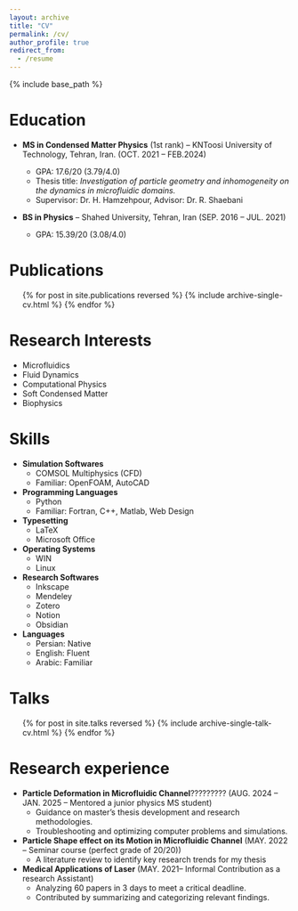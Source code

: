 ```yaml
---
layout: archive
title: "CV"
permalink: /cv/
author_profile: true
redirect_from:
  - /resume
---
```


{% include base_path %}

Education
======
* **MS in Condensed Matter Physics** (1st rank) – KNToosi University of Technology, Tehran, Iran. (OCT. 2021 – FEB.2024)
  * GPA: 17.6/20 (3.79/4.0)
  * Thesis title: *Investigation of particle geometry and inhomogeneity on the dynamics in microfluidic domains.*
  * Supervisor: Dr. H. Hamzehpour, Advisor: Dr. R. Shaebani
  
* **BS in Physics** – Shahed University, Tehran, Iran (SEP. 2016 – JUL. 2021)
  * GPA: 15.39/20 (3.08/4.0)

Publications
======
  <ul>{% for post in site.publications reversed %}
    {% include archive-single-cv.html %}
  {% endfor %}</ul>
  
Research Interests
======
- Microfluidics  
- Fluid Dynamics  
- Computational Physics 
- Soft Condensed Matter 
- Biophysics  

Skills
======
* **Simulation Softwares**
  * COMSOL Multiphysics (CFD)
  * Familiar: OpenFOAM, AutoCAD
* **Programming Languages**
  * Python
  * Familiar: Fortran, C++, Matlab, Web Design
* **Typesetting**
  * LaTeX
  * Microsoft Office
* **Operating Systems**
  * WIN
  * Linux
* **Research Softwares**
  * Inkscape
  * Mendeley
  * Zotero
  * Notion
  * Obsidian
* **Languages**
  * Persian: Native
  * English: Fluent
  * Arabic: Familiar


  
Talks
======
  <ul>{% for post in site.talks reversed %}
    {% include archive-single-talk-cv.html  %}
  {% endfor %}</ul>
  
Research experience
======
* **Particle Deformation in Microfluidic Channel**????????? (AUG. 2024 – JAN. 2025 – Mentored a junior physics MS student)
  * Guidance on master’s thesis development and research methodologies.
  * Troubleshooting and optimizing computer problems and simulations.
* **Particle Shape effect on its Motion in Microfluidic Channel** (MAY. 2022 – Seminar course (perfect grade of 20/20))
  * A literature review to identify key research trends for my thesis
* **Medical Applications of Laser** (MAY. 2021– Informal Contribution as a research Assistant)
  * Analyzing 60 papers in 3 days to meet a critical deadline.
  * Contributed by summarizing and categorizing relevant findings.

